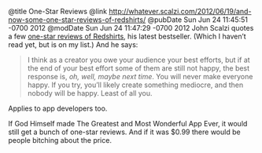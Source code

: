 @title One-Star Reviews
@link http://whatever.scalzi.com/2012/06/19/and-now-some-one-star-reviews-of-redshirts/
@pubDate Sun Jun 24 11:45:51 -0700 2012
@modDate Sun Jun 24 11:47:29 -0700 2012
John Scalzi quotes a few <a href="http://whatever.scalzi.com/2012/06/19/and-now-some-one-star-reviews-of-redshirts/">one-star reviews of Redshirts</a>, his latest bestseller. (Which I haven’t read yet, but is on my list.) And he says:

>I think as a creator you owe your audience your best efforts, but if at the end of your best effort some of them are still not happy, the best response is, <em>oh, well, maybe next time</em>. You will never make everyone happy. If you try, you’ll likely create something mediocre, and then nobody will be happy. Least of all you.

Applies to app developers too.

If God Himself made The Greatest and Most Wonderful App Ever, it would still get a bunch of one-star reviews. And if it was $0.99 there would be people bitching about the price.
